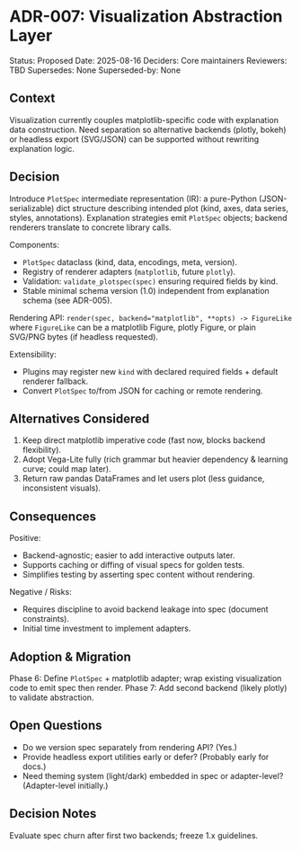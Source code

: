 # ADR-007: Visualization Abstraction Layer

Status: Proposed
Date: 2025-08-16
Deciders: Core maintainers
Reviewers: TBD
Supersedes: None
Superseded-by: None

## Context

Visualization currently couples matplotlib-specific code with explanation data construction. Need separation so alternative backends (plotly, bokeh) or headless export (SVG/JSON) can be supported without rewriting explanation logic.

## Decision

Introduce `PlotSpec` intermediate representation (IR): a pure-Python (JSON-serializable) dict structure describing intended plot (kind, axes, data series, styles, annotations). Explanation strategies emit `PlotSpec` objects; backend renderers translate to concrete library calls.

Components:

- `PlotSpec` dataclass (kind, data, encodings, meta, version).
- Registry of renderer adapters (`matplotlib`, future `plotly`).
- Validation: `validate_plotspec(spec)` ensuring required fields by kind.
- Stable minimal schema version (1.0) independent from explanation schema (see ADR-005).

Rendering API:
`render(spec, backend="matplotlib", **opts) -> FigureLike` where `FigureLike` can be a matplotlib Figure, plotly Figure, or plain SVG/PNG bytes (if headless requested).

Extensibility:

- Plugins may register new `kind` with declared required fields + default renderer fallback.
- Convert `PlotSpec` to/from JSON for caching or remote rendering.

## Alternatives Considered

1. Keep direct matplotlib imperative code (fast now, blocks backend flexibility).
2. Adopt Vega-Lite fully (rich grammar but heavier dependency & learning curve; could map later).
3. Return raw pandas DataFrames and let users plot (less guidance, inconsistent visuals).

## Consequences

Positive:

- Backend-agnostic; easier to add interactive outputs later.
- Supports caching or diffing of visual specs for golden tests.
- Simplifies testing by asserting spec content without rendering.

Negative / Risks:

- Requires discipline to avoid backend leakage into spec (document constraints).
- Initial time investment to implement adapters.

## Adoption & Migration

Phase 6: Define `PlotSpec` + matplotlib adapter; wrap existing visualization code to emit spec then render.
Phase 7: Add second backend (likely plotly) to validate abstraction.

## Open Questions

- Do we version spec separately from rendering API? (Yes.)
- Provide headless export utilities early or defer? (Probably early for docs.)
- Need theming system (light/dark) embedded in spec or adapter-level? (Adapter-level initially.)

## Decision Notes

Evaluate spec churn after first two backends; freeze 1.x guidelines.
